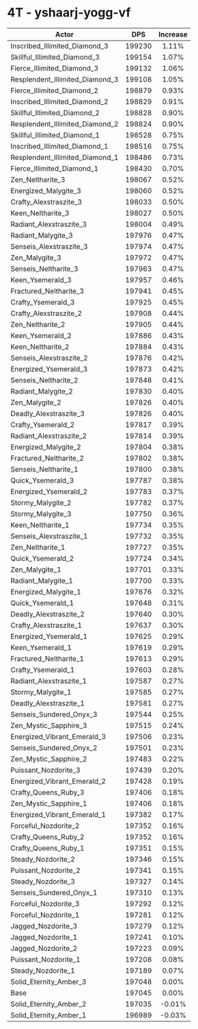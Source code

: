 # 4T - yshaarj-yogg-vf
| Actor | DPS | Increase |
|---|:---:|:---:|
|Inscribed_Illimited_Diamond_3|199230|1.11%|
|Skillful_Illimited_Diamond_3|199154|1.07%|
|Fierce_Illimited_Diamond_3|199132|1.06%|
|Resplendent_Illimited_Diamond_3|199108|1.05%|
|Fierce_Illimited_Diamond_2|198879|0.93%|
|Inscribed_Illimited_Diamond_2|198829|0.91%|
|Skillful_Illimited_Diamond_2|198828|0.90%|
|Resplendent_Illimited_Diamond_2|198824|0.90%|
|Skillful_Illimited_Diamond_1|198528|0.75%|
|Inscribed_Illimited_Diamond_1|198516|0.75%|
|Resplendent_Illimited_Diamond_1|198486|0.73%|
|Fierce_Illimited_Diamond_1|198430|0.70%|
|Zen_Neltharite_3|198067|0.52%|
|Energized_Malygite_3|198060|0.52%|
|Crafty_Alexstraszite_3|198033|0.50%|
|Keen_Neltharite_3|198027|0.50%|
|Radiant_Alexstraszite_3|198004|0.49%|
|Radiant_Malygite_3|197976|0.47%|
|Senseis_Alexstraszite_3|197974|0.47%|
|Zen_Malygite_3|197972|0.47%|
|Senseis_Neltharite_3|197963|0.47%|
|Keen_Ysemerald_3|197957|0.46%|
|Fractured_Neltharite_3|197941|0.45%|
|Crafty_Ysemerald_3|197925|0.45%|
|Crafty_Alexstraszite_2|197908|0.44%|
|Zen_Neltharite_2|197905|0.44%|
|Keen_Ysemerald_2|197886|0.43%|
|Keen_Neltharite_2|197884|0.43%|
|Senseis_Alexstraszite_2|197876|0.42%|
|Energized_Ysemerald_3|197873|0.42%|
|Senseis_Neltharite_2|197848|0.41%|
|Radiant_Malygite_2|197830|0.40%|
|Zen_Malygite_2|197826|0.40%|
|Deadly_Alexstraszite_3|197826|0.40%|
|Crafty_Ysemerald_2|197817|0.39%|
|Radiant_Alexstraszite_2|197814|0.39%|
|Energized_Malygite_2|197804|0.38%|
|Fractured_Neltharite_2|197802|0.38%|
|Senseis_Neltharite_1|197800|0.38%|
|Quick_Ysemerald_3|197787|0.38%|
|Energized_Ysemerald_2|197783|0.37%|
|Stormy_Malygite_2|197782|0.37%|
|Stormy_Malygite_3|197750|0.36%|
|Keen_Neltharite_1|197734|0.35%|
|Senseis_Alexstraszite_1|197732|0.35%|
|Zen_Neltharite_1|197727|0.35%|
|Quick_Ysemerald_2|197724|0.34%|
|Zen_Malygite_1|197701|0.33%|
|Radiant_Malygite_1|197700|0.33%|
|Energized_Malygite_1|197676|0.32%|
|Quick_Ysemerald_1|197648|0.31%|
|Deadly_Alexstraszite_2|197640|0.30%|
|Crafty_Alexstraszite_1|197637|0.30%|
|Energized_Ysemerald_1|197625|0.29%|
|Keen_Ysemerald_1|197619|0.29%|
|Fractured_Neltharite_1|197613|0.29%|
|Crafty_Ysemerald_1|197603|0.28%|
|Radiant_Alexstraszite_1|197587|0.27%|
|Stormy_Malygite_1|197585|0.27%|
|Deadly_Alexstraszite_1|197581|0.27%|
|Senseis_Sundered_Onyx_3|197544|0.25%|
|Zen_Mystic_Sapphire_3|197515|0.24%|
|Energized_Vibrant_Emerald_3|197506|0.23%|
|Senseis_Sundered_Onyx_2|197501|0.23%|
|Zen_Mystic_Sapphire_2|197483|0.22%|
|Puissant_Nozdorite_3|197439|0.20%|
|Energized_Vibrant_Emerald_2|197428|0.19%|
|Crafty_Queens_Ruby_3|197406|0.18%|
|Zen_Mystic_Sapphire_1|197406|0.18%|
|Energized_Vibrant_Emerald_1|197382|0.17%|
|Forceful_Nozdorite_2|197352|0.16%|
|Crafty_Queens_Ruby_2|197352|0.16%|
|Crafty_Queens_Ruby_1|197351|0.15%|
|Steady_Nozdorite_2|197346|0.15%|
|Puissant_Nozdorite_2|197341|0.15%|
|Steady_Nozdorite_3|197327|0.14%|
|Senseis_Sundered_Onyx_1|197310|0.13%|
|Forceful_Nozdorite_3|197292|0.12%|
|Forceful_Nozdorite_1|197281|0.12%|
|Jagged_Nozdorite_3|197279|0.12%|
|Jagged_Nozdorite_1|197241|0.10%|
|Jagged_Nozdorite_2|197223|0.09%|
|Puissant_Nozdorite_1|197208|0.08%|
|Steady_Nozdorite_1|197189|0.07%|
|Solid_Eternity_Amber_3|197048|0.00%|
|Base|197045|0.00%|
|Solid_Eternity_Amber_2|197035|-0.01%|
|Solid_Eternity_Amber_1|196989|-0.03%|
